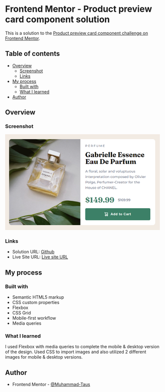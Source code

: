 # Frontend Mentor - Product preview card component solution

This is a solution to the [Product preview card component challenge on Frontend Mentor](https://www.frontendmentor.io/challenges/product-preview-card-component-GO7UmttRfa). 

## Table of contents

- [Overview](#overview)
  - [Screenshot](#screenshot)
  - [Links](#links)
- [My process](#my-process)
  - [Built with](#built-with)
  - [What I learned](#what-i-learned)
- [Author](#author)

## Overview

### Screenshot

![](./images/completed-designs/desktop-product-preview-card.png)

### Links

- Solution URL: [Github](https://github.com/Muhammad-Taus/Product-Preview-Card-Component)
- Live Site URL: [Live site URL](https://your-live-site-url.com)

## My process

### Built with

- Semantic HTML5 markup
- CSS custom properties
- Flexbox
- CSS Grid
- Mobile-first workflow
- Media queries

### What I learned

I used Flexbox with media queries to complete the mobile & desktop version of the design. Used CSS to import images and also utilized 2 different images for mobile & desktop versions.

## Author

- Frontend Mentor - [@Muhammad-Taus](https://www.frontendmentor.io/profile/Muhammad-Taus)